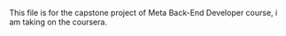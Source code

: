 This file is for the capstone project of Meta Back-End Developer course, i am taking on the coursera.
